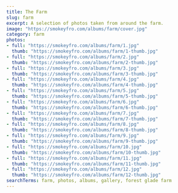 ```yaml
---
title: The Farm
slug: farm
excerpt: A selection of photos taken from around the farm.
image: "https://smokeyfro.com/albums/farm/cover.jpg"
category: farm
photos:
- full: "https://smokeyfro.com/albums/farm/1.jpg"
  thumb: "https://smokeyfro.com/albums/farm/1-thumb.jpg"
- full: "https://smokeyfro.com/albums/farm/2.jpg"
  thumb: "https://smokeyfro.com/albums/farm/2-thumb.jpg"
- full: "https://smokeyfro.com/albums/farm/3.jpg"
  thumb: "https://smokeyfro.com/albums/farm/3-thumb.jpg"
- full: "https://smokeyfro.com/albums/farm/4.jpg"
  thumb: "https://smokeyfro.com/albums/farm/4-thumb.jpg"
- full: "https://smokeyfro.com/albums/farm/5.jpg"
  thumb: "https://smokeyfro.com/albums/farm/5-thumb.jpg"
- full: "https://smokeyfro.com/albums/farm/6.jpg"
  thumb: "https://smokeyfro.com/albums/farm/6-thumb.jpg"
- full: "https://smokeyfro.com/albums/farm/7.jpg"
  thumb: "https://smokeyfro.com/albums/farm/7-thumb.jpg"
- full: "https://smokeyfro.com/albums/farm/8.jpg"
  thumb: "https://smokeyfro.com/albums/farm/8-thumb.jpg"
- full: "https://smokeyfro.com/albums/farm/9.jpg"
  thumb: "https://smokeyfro.com/albums/farm/9-thumb.jpg"
- full: "https://smokeyfro.com/albums/farm/10.jpg"
  thumb: "https://smokeyfro.com/albums/farm/10-thumb.jpg"
- full: "https://smokeyfro.com/albums/farm/11.jpg"
  thumb: "https://smokeyfro.com/albums/farm/11-thumb.jpg"
- full: "https://smokeyfro.com/albums/farm/12.jpg"
  thumb: "https://smokeyfro.com/albums/farm/12-thumb.jpg"
searchTerms: farm, photos, albums, gallery, forest glade farm
---
```

